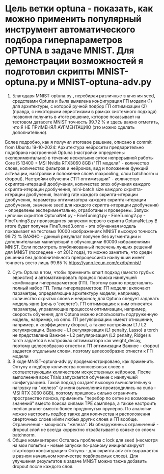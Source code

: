 Цель ветки optuna - показать, как можно применить популярный инструмент автоматического подбора гиперпараметров OPTUNA в задаче MNIST.
Для демонстрации возможностей я подготовил скрипты MNIST-optuna.py и MNIST-optuna-adv.py
===
1) Благодаря MNIST-optuna.py , перебирая различные значения seed, средствами Optuna и была выявлена конфигурация ГП модели (1) для архитектуры, с которой ручной подбор ГП оптимизации (2) (правда, с некоторыми эвристиками в рамках системного подхода) позволил получить в итоге решение, которое показывает на тестовом датасете MNIST точность 99.72 % и здесь важно отметить, что Я НЕ ПРИМЕНЯЛ АУГМЕНТАЦИЮ (это можно сделать дополнительно).

Более подробно, как я получил итоговое решение, описано в commit from Ubuntu 19-10-2024:
Архитектура нейросети предварительно подобрана настроенной Optuna (настройки определены экспериментально) в течение нескольких суток непрерывной работы Core i5 13400 + MSI Nvidia RTX3060 8GB ("ГП модели" - количество слоев, количество фильтров и нейронов, вид и положение функций активации, настройки и положение слоев maxpooling, слои batchnorm и dropout).
Настройки обучения ("ГП оптимизации" - количество скриптов-итераций дообучения, количество эпох обучения каждого скрипта-итерации дообучения, mini-batch size каждого скрипта-итерации дообучения, learning rate каждого скрипта-итерации дообучения, параметры оптимизатора каждого скрипта-итерации дообучения, значение seed для каждого скрипта-итерации дообучения) - определены экспериментально, отработаны и проверены.
Запуск цепочки скриптов OptunaNet.py - FineTuning1.py - FineTuning2.py - FineTuning3.py производится запуском первого скрипта OptunaNet.py
В итоге будет получен FineTuned3.onnx - эта обученная модель показывает на тестовых 10000 изображениях MNIST высокую точность 99.72 %
ВАЖНО - данный результат получен без аугментации и дополнительных манипуляций с обучающими 60000 избражениями MNIST.
Если посмотреть опубликованный перечень лучших решений для MNIST (последнее - от 2012 года), то можно заметить, что среди решений без дополнительного препроцессинга наилучший имеет точность всего лишь 99.65 %
https://yann.lecun.com/exdb/mnist/

2) Суть Optuna в том, чтобы применить smart подход (вместо грубых эвристик) и автоматизировать процесс поиска наилучшей комбинации гиперпараметров (ГП).
Поэтому важно представлять полный набор ГП.
Типы гиперпараметров:
ГП модели: включают параметры, определяющие архитектуру модели, например, количество скрытых слоев и нейронов;
для Optuna следует задавать модель явно (речь о 'скелете').
ГП оптимизации: к ним относятся параметры, управляющие процессом оптимизации, например, скорость обучения;
для Optuna можно использовать подгруженную модель, например, из onnx.
ГП регуляризации: имеют отношение, например, к коэффициенту dropout, а также настройкам L1 / L2 регуляризации.
Важное - L1 регуляризация (L1 penalty, Lasso) в torch не представлена
Важное - L2 регуляризация (L2 penalty, Ridge) в torch задается в настройках оптимизатора как weight_decay, поэтому целесообразно отнести к ГП оптимизации
Важное - dropout задается отдельным слоем, поэтому целесообразно отнести к ГП модели
3) В коде MNIST-optuna-adv.py продемонстрировано, как применить Оптуну к подбору количества полносвязных слоев с соответствующим количеством искусственных нейронов. После выполнения всех Trials запускается обучение с наилучшей конфигурацией.
Такой подход создает высокую вычислительную нагрузку на "железо" (у меня вычисления производились на cuda - MSI RTX 3060 8GB), поэтому пришлось сильно ограничить пространство поиска, применить "перебор по сетке из возможных значений" вместо поиска силами TPE самплера, а также настроить median pruner вместо более продвинутых прунеров.
По аналогии можно настроить подбор также для количества и расположения сверточных слоев и/или любых других слоев и ГП вообще. Ограничения - мощность "железа".
Из обнаруженных ограничений - dropout слой не всегда корректно отрабатывает в связке со слоем batchnorm.
4) Общие комментарии:
Осталась проблема с lock для seed (несмотря на мои попытки - новые запуски по-разному инициализируют стартовую конфигурацию Оптуны - для скрипта adv это выражается в разном начальном количестве подбираемых слоев).
Для улучшения результатов в задаче MNIST можно также добавить dropout после каждого слоя.
